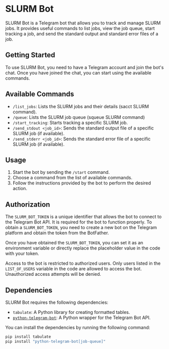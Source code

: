 # SLURM Bot

SLURM Bot is a Telegram bot that allows you to track and manage SLURM jobs. It provides useful commands to list jobs, view the job queue, start tracking a job, and send the standard output and standard error files of a job.

## Getting Started

To use SLURM Bot, you need to have a Telegram account and join the bot's chat. Once you have joined the chat, you can start using the available commands.

## Available Commands

- `/list_jobs`: Lists the SLURM jobs and their details (sacct SLURM command).
- `/queue`: Lists the SLURM job queue (squeue SLURM command)
- `/start_tracking`: Starts tracking a specific SLURM job.
- `/send_stdout <job_id>`: Sends the standard output file of a specific SLURM job (if available).
- `/send_stderr <job_id>`: Sends the standard error file of a specific SLURM job (if available).

## Usage

1. Start the bot by sending the `/start` command.
2. Choose a command from the list of available commands.
3. Follow the instructions provided by the bot to perform the desired action.

## Authorization

The `SLURM_BOT_TOKEN` is a unique identifier that allows the bot to connect to the Telegram Bot API. It is required for the bot to function properly. To obtain a `SLURM_BOT_TOKEN`, you need to create a new bot on the Telegram platform and obtain the token from the BotFather.

Once you have obtained the `SLURM_BOT_TOKEN`, you can set it as an environment variable or directly replace the placeholder value in the code with your token.


Access to the bot is restricted to authorized users. Only users listed in the `LIST_OF_USERS` variable in the code are allowed to access the bot. Unauthorized access attempts will be denied.

## Dependencies

SLURM Bot requires the following dependencies:

- `tabulate`: A Python library for creating formatted tables.
- [`python-telegram-bot`](https://docs.python-telegram-bot.org/en/stable/index.html): A Python wrapper for the Telegram Bot API.

You can install the dependencies by running the following command:

```bash
pip install tabulate
pip install "python-telegram-bot[job-queue]"
```

